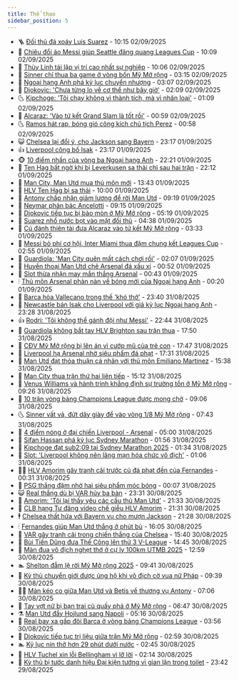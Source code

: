 ```yaml
---
title: Thể thao
sidebar_position: 5
---
```


<!-- vnexpress-the-thao:START -->
- 🪜 [Đối thủ đá xoáy Luis Suarez](https://vnexpress.net/doi-thu-da-xoay-luis-suarez-4934294.html) - 10:15 02/09/2025
- 🦩 [Chiêu đổi áo Messi giúp Seattle đăng quang Leagues Cup](https://vnexpress.net/chieu-doi-ao-messi-giup-seattle-dang-quang-leagues-cup-4934284.html) - 10:09 02/09/2025
- 🧰 [Thùy Linh tái lập vị trí cao nhất sự nghiệp](https://vnexpress.net/thuy-linh-tai-lap-vi-tri-cao-nhat-su-nghiep-4934282.html) - 10:06 02/09/2025
- 🤗 [Sinner chỉ thua ba game ở vòng bốn Mỹ Mở rộng](https://vnexpress.net/sinner-chi-thua-ba-game-o-vong-bon-my-mo-rong-4934194.html) - 03:15 02/09/2025
- 🥳 [Ngoại hạng Anh phá kỷ lục chuyển nhượng](https://vnexpress.net/ngoai-hang-anh-pha-ky-luc-chuyen-nhuong-4934176.html) - 03:07 02/09/2025
- 🦣 [Djokovic: &#39;Chưa từng lo về cơ thể như bây giờ&#39;](https://vnexpress.net/djokovic-chua-tung-lo-ve-co-the-nhu-bay-gio-4934165.html) - 02:09 02/09/2025
- 🌜 [Kipchoge: &#39;Tôi chạy không vì thành tích, mà vì nhân loại&#39;](https://vnexpress.net/kipchoge-toi-chay-khong-vi-thanh-tich-ma-vi-nhan-loai-4934155.html) - 01:09 02/09/2025
- 🫶 [Alcaraz: &#39;Vào tứ kết Grand Slam là tốt rồi&#39;](https://vnexpress.net/alcaraz-vao-tu-ket-grand-slam-la-tot-roi-4934134.html) - 00:59 02/09/2025
- 🌜 [Ramos hát rap, bóng gió công kích chủ tịch Perez](https://vnexpress.net/ramos-hat-rap-bong-gio-cong-kich-chu-tich-perez-4934144.html) - 00:58 02/09/2025
- 😺 [Chelsea lại đổi ý, cho Jackson sang Bayern](https://vnexpress.net/chelsea-lai-doi-y-cho-jackson-sang-bayern-4934137.html) - 23:17 01/09/2025
- 👍 [Liverpool công bố Isak](https://vnexpress.net/liverpool-cong-bo-isak-4934131.html) - 23:17 01/09/2025
- 🐵 [10 điểm nhấn của vòng ba Ngoại hạng Anh](https://vnexpress.net/10-diem-nhan-cua-vong-ba-ngoai-hang-anh-4933838.html) - 22:21 01/09/2025
- 💫 [Ten Hag bất ngờ khi bị Leverkusen sa thải chỉ sau hai trận](https://vnexpress.net/ten-hag-bat-ngo-khi-bi-leverkusen-sa-thai-chi-sau-hai-tran-4934122.html) - 22:12 01/09/2025
- 🦆 [Man City, Man Utd mua thủ môn mới](https://vnexpress.net/man-city-man-utd-mua-thu-mon-moi-4934065.html) - 13:43 01/09/2025
- 🙉 [HLV Ten Hag bị sa thải](https://vnexpress.net/hlv-ten-hag-bi-sa-thai-4934017.html) - 10:00 01/09/2025
- 📝 [Antony chấp nhận giảm lương để rời Man Utd](https://vnexpress.net/antony-chap-nhan-giam-luong-de-roi-man-utd-4933999.html) - 09:19 01/09/2025
- 💯 [Neymar phản bác Ancelotti](https://vnexpress.net/neymar-phan-bac-ancelotti-4933889.html) - 09:15 01/09/2025
- 🌈 [Djokovic tiếp tục bị bào mòn ở Mỹ Mở rộng](https://vnexpress.net/djokovic-tiep-tuc-bi-bao-mon-o-my-mo-rong-4933955.html) - 05:19 01/09/2025
- 🦩 [Suarez nhổ nước bọt vào mặt đối thủ](https://vnexpress.net/suarez-nho-nuoc-bot-vao-mat-doi-thu-4933928.html) - 04:38 01/09/2025
- 🐲 [Cú đánh thiên tài đưa Alcaraz vào tứ kết Mỹ Mở rộng](https://vnexpress.net/cu-danh-thien-tai-dua-alcaraz-vao-tu-ket-my-mo-rong-4933915.html) - 03:33 01/09/2025
- 🌁 [Messi bỏ phí cơ hội, Inter Miami thua đậm chung kết Leagues Cup](https://vnexpress.net/messi-bo-phi-co-hoi-inter-miami-thua-dam-chung-ket-leagues-cup-4933903.html) - 02:55 01/09/2025
- 💯 [Guardiola: &#39;Man City quên mất cách chơi rồi&#39;](https://vnexpress.net/guardiola-man-city-quen-mat-cach-choi-roi-4933854.html) - 02:07 01/09/2025
- 🌝 [Huyền thoại Man Utd chê Arsenal đá xấu xí](https://vnexpress.net/huyen-thoai-man-utd-che-arsenal-da-xau-xi-4933864.html) - 00:52 01/09/2025
- 🤖 [Slot thừa nhận may mắn thắng Arsenal](https://vnexpress.net/slot-thua-nhan-may-man-thang-arsenal-4933857.html) - 00:43 01/09/2025
- 🕯 [Thủ môn Arsenal phàn nàn về bóng mới của Ngoại hạng Anh](https://vnexpress.net/thu-mon-arsenal-phan-nan-ve-bong-moi-cua-ngoai-hang-anh-4933853.html) - 00:20 01/09/2025
- 🧰 [Barca hòa Vallecano trong thế &#39;khó thở&#39;](https://vnexpress.net/barca-hoa-vallecano-trong-the-kho-tho-4933849.html) - 23:40 31/08/2025
- 🥳 [Newcastle bán Isak cho Liverpool với giá kỷ lục Ngoại hạng Anh](https://vnexpress.net/newcastle-ban-isak-cho-liverpool-voi-gia-ky-luc-ngoai-hang-anh-4933847.html) - 23:28 31/08/2025
- 👍 [Rodri: &#39;Tôi không thể gánh đội như Messi&#39;](https://vnexpress.net/rodri-toi-khong-the-ganh-doi-nhu-messi-4933843.html) - 22:44 31/08/2025
- 💪 [Guardiola không bắt tay HLV Brighton sau trận thua](https://vnexpress.net/guardiola-khong-bat-tay-hlv-brighton-sau-tran-thua-4933832.html) - 17:50 31/08/2025
- 👹 [CĐV Mỹ Mở rộng bị lên án vì cướp mũ của trẻ con](https://vnexpress.net/cdv-my-mo-rong-bi-len-an-vi-cuop-mu-cua-tre-con-4933834.html) - 17:47 31/08/2025
- 🧰 [Liverpool hạ Arsenal nhờ siêu phẩm đá phạt](https://vnexpress.net/liverpool-ha-arsenal-nho-sieu-pham-da-phat-4933840.html) - 17:31 31/08/2025
- 🚀 [Man Utd đạt thỏa thuận cá nhân với thủ môn Emiliano Martinez](https://vnexpress.net/man-utd-dat-thoa-thuan-ca-nhan-voi-thu-mon-emiliano-martinez-4933821.html) - 15:38 31/08/2025
- 🎃 [Man City thua trận thứ hai liên tiếp](https://vnexpress.net/man-city-thua-tran-thu-hai-lien-tiep-4933829.html) - 15:12 31/08/2025
- 🧰 [Venus Williams và hành trình khẳng định sự trường tồn ở Mỹ Mở rộng](https://vnexpress.net/venus-williams-va-hanh-trinh-khang-dinh-su-truong-ton-o-my-mo-rong-4933760.html) - 09:26 31/08/2025
- 👀 [10 trận vòng bảng Champions League được mong chờ](https://vnexpress.net/10-tran-vong-bang-champions-league-duoc-mong-cho-4933449.html) - 09:06 31/08/2025
- 🌜 [Sinner vất vả, đứt dây giày để vào vòng 1/8 Mỹ Mở rộng](https://vnexpress.net/sinner-vat-va-dut-day-giay-de-vao-vong-1-8-my-mo-rong-4933734.html) - 07:43 31/08/2025
- 🫶 [4 điểm nóng ở đại chiến Liverpool - Arsenal](https://vnexpress.net/4-diem-nong-o-dai-chien-liverpool-arsenal-4933662.html) - 05:00 31/08/2025
- 🦄 [Sifan Hassan phá kỷ lục Sydney Marathon](https://vnexpress.net/sifan-hassan-pha-ky-luc-sydney-marathon-4933650.html) - 01:56 31/08/2025
- 🥳 [Kipchoge đạt sub2:09 tại Sydney Marathon 2025](https://vnexpress.net/kipchoge-dat-sub2-09-tai-sydney-marathon-2025-4933639.html) - 01:34 31/08/2025
- 🐲 [Slot: &#39;Liverpool không nên lãng mạn hóa chức vô địch&#39;](https://vnexpress.net/slot-liverpool-khong-nen-lang-man-hoa-chuc-vo-dich-4933636.html) - 01:06 31/08/2025
- 🧑‍🏫 [HLV Amorim gây tranh cãi trước cú đá phạt đền của Fernandes](https://vnexpress.net/hlv-amorim-gay-tranh-cai-truoc-cu-da-phat-den-cua-fernandes-4933614.html) - 00:31 31/08/2025
- 🤔 [PSG thắng đậm nhờ hai siêu phẩm móc bóng](https://vnexpress.net/psg-thang-dam-nho-hai-sieu-pham-moc-bong-4933623.html) - 00:07 31/08/2025
- 😺 [Real thắng dù bị VAR hủy ba bàn](https://vnexpress.net/real-thang-du-bi-var-huy-ba-ban-4933619.html) - 23:31 30/08/2025
- 💪 [Amorim: &#39;Tôi lại thấy yêu các cầu thủ Man Utd&#39;](https://vnexpress.net/amorim-toi-lai-thay-yeu-cac-cau-thu-man-utd-4933615.html) - 21:33 30/08/2025
- 💼 [CLB hạng Tư đăng video chế giễu HLV Amorim](https://vnexpress.net/clb-hang-tu-dang-video-che-gieu-hlv-amorim-4933613.html) - 21:31 30/08/2025
- 🕴 [Chelsea thất hứa với Bayern vụ cho mượn Jackson](https://vnexpress.net/chelsea-that-hua-voi-bayern-vu-cho-muon-jackson-4933611.html) - 21:28 30/08/2025
- 🕯 [Fernandes giúp Man Utd thắng ở phút bù](https://vnexpress.net/fernandes-giup-man-utd-thang-o-phut-bu-4933605.html) - 16:05 30/08/2025
- 📝 [VAR gây tranh cãi trong chiến thắng của Chelsea](https://vnexpress.net/var-gay-tranh-cai-trong-chien-thang-cua-chelsea-4933598.html) - 15:40 30/08/2025
- 🧐 [Bùi Tiến Dũng đưa Thể Công lên thứ 3 V-League](https://vnexpress.net/bui-tien-dung-dua-the-cong-len-thu-3-v-league-4933583.html) - 14:45 30/08/2025
- 🙉 [Màn đua vô địch nghẹt thở ở cự ly 100km UTMB 2025](https://vnexpress.net/man-dua-vo-dich-nghet-tho-o-cu-ly-100km-utmb-2025-4933552.html) - 12:59 30/08/2025
- 🏊 [Shelton đẫm lệ rời Mỹ Mở rộng 2025](https://vnexpress.net/shelton-dam-le-roi-my-mo-rong-2025-4933491.html) - 09:41 30/08/2025
- 🌊 [Kỳ thủ chuyển giới được ủng hộ khi vô địch cờ vua nữ Pháp](https://vnexpress.net/ky-thu-chuyen-gioi-duoc-ung-ho-khi-vo-dich-co-vua-nu-phap-4933493.html) - 09:39 30/08/2025
- 👨‍🏫 [Màn kéo co giữa Man Utd và Betis về thương vụ Antony](https://vnexpress.net/man-keo-co-giua-man-utd-va-betis-ve-thuong-vu-antony-4933467.html) - 07:06 30/08/2025
- 🥷 [Tay vợt nữ bị bạn trai cũ quấy phá ở Mỹ Mở rộng](https://vnexpress.net/tay-vot-nu-bi-ban-trai-cu-quay-pha-o-my-mo-rong-4933469.html) - 06:47 30/08/2025
- ⚗️ [Man Utd đẩy Hojlund sang Napoli](https://vnexpress.net/man-utd-day-hojlund-sang-napoli-4933447.html) - 05:16 30/08/2025
- 🌮 [Real bay xa gấp đôi Barca ở vòng bảng Champions League](https://vnexpress.net/real-bay-xa-gap-doi-barca-o-vong-bang-champions-league-4933435.html) - 03:56 30/08/2025
- 🤩 [Djokovic tiếp tục trị liệu giữa trận Mỹ Mở rộng](https://vnexpress.net/djokovic-tiep-tuc-tri-lieu-giua-tran-my-mo-rong-4933408.html) - 02:59 30/08/2025
- 🏊 [Kỷ lục nín thở hơn 29 phút dưới nước](https://vnexpress.net/ky-luc-nin-tho-hon-29-phut-duoi-nuoc-4933328.html) - 02:45 30/08/2025
- 🐎 [HLV Tuchel xin lỗi Bellingham vì lỡ lời](https://vnexpress.net/hlv-tuchel-xin-loi-bellingham-vi-lo-loi-4933346.html) - 02:14 30/08/2025
- 💫 [Kỳ thủ bị tước danh hiệu Đại kiện tướng vì gian lận trong toilet](https://vnexpress.net/ky-thu-bi-tuoc-danh-hieu-dai-kien-tuong-vi-gian-lan-trong-toilet-4933301.html) - 23:42 29/08/2025<!-- vnexpress-the-thao:END -->
